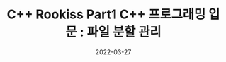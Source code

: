 ---
title: "C++ Rookiss Part1 C++ 프로그래밍 입문 : 파일 분할 관리"

categories:
  - CPP
tags:
  - CPP

author_profile: false

sidebar:
  nav: "docs"

date: 2022-03-27
last_modified_at: 2022-03-27
---